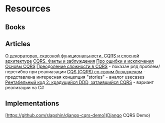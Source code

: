 # Resources
## Books

## Articles
[О декораторах, сквозной функциональности, CQRS и слоеной архитектуре](https://habr.com/ru/post/353258/)
[CQRS. Факты и заблуждения](https://habr.com/ru/post/347908/)
[Про ошибки и исключения](https://habr.com/ru/post/347284/)
[Основы CQRS](https://habr.com/ru/company/simbirsoft/blog/329970/)
[Преодоление сложности в CQRS](https://habr.com/ru/post/588803/) - показан ряд проблем/перегибов при реалиазации
[CQS (CQRS) со своим блэкджеком](https://habr.com/ru/post/544034/) - представлена интересная концепция "stories" - аналог usecases
[Рентабельный код 2: крадущийся DDD, затаившийся CQRS](https://habr.com/ru/post/259829/) - вариант реализации на C#


## Implementations
[https://github.com/slapshin/django-cqrs-demo](Django CQRS Demo)
